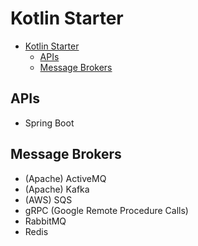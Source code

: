 # Kotlin Starter

- [Kotlin Starter](#kotlin-starter)
  - [APIs](#apis)
  - [Message Brokers](#message-brokers)

## APIs

- Spring Boot

## Message Brokers

- (Apache) ActiveMQ
- (Apache) Kafka
- (AWS) SQS
- gRPC (Google Remote Procedure Calls)
- RabbitMQ
- Redis
